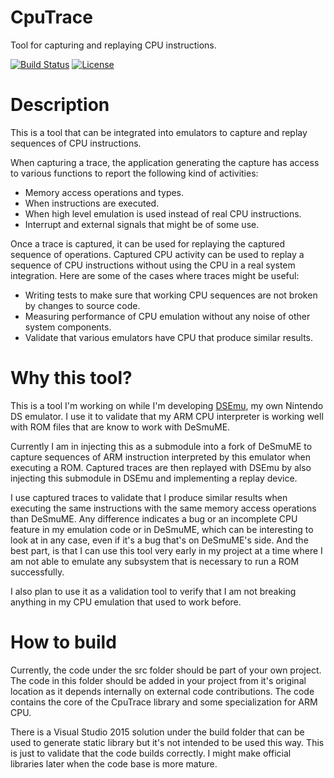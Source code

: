 # CpuTrace
Tool for capturing and replaying CPU instructions.

[![Build Status](https://ci.appveyor.com/api/projects/status/github/boucha05/CpuTrace?svg=true)](https://ci.appveyor.com/project/boucha05/cputrace)
[![License](http://img.shields.io/:license-mit-blue.svg)](http://doge.mit-license.org)

# Description

This is a tool that can be integrated into emulators to capture and replay sequences of CPU instructions.

When capturing a trace, the application generating the capture has access to various functions to report the following kind of activities:
* Memory access operations and types.
* When instructions are executed.
* When high level emulation is used instead of real CPU instructions.
* Interrupt and external signals that might be of some use.

Once a trace is captured, it can be used for replaying the captured sequence of operations. Captured CPU activity can be used to replay a sequence of CPU instructions without using the CPU in a real system integration. Here are some of the cases where traces might be useful:
* Writing tests to make sure that working CPU sequences are not broken by changes to source code.
* Measuring performance of CPU emulation without any noise of other system components.
* Validate that various emulators have CPU that produce similar results.

# Why this tool?

This is a tool I'm working on while I'm developing [DSEmu](https://github.com/boucha05/DSEmu), my own Nintendo DS emulator. I use it to validate that my ARM CPU interpreter is working well with ROM files that are know to work with DeSmuME.

Currently I am in injecting this as a submodule into a fork of DeSmuME to capture sequences of ARM instruction interpreted by this emulator when executing a ROM. Captured traces are then replayed with DSEmu by also injecting this submodule in DSEmu and implementing a replay device.

I use captured traces to validate that I produce similar results when executing the same instructions with the same memory access operations than DeSmuME. Any difference indicates a bug or an incomplete CPU feature in my emulation code or in DeSmuME, which can be interesting to look at in any case, even if it's a bug that's on DeSmuME's side. And the best part, is that I can use this tool very early in my project at a time where I am not able to emulate any subsystem that is necessary to run a ROM successfully.

I also plan to use it as a validation tool to verify that I am not breaking anything in my CPU emulation that used to work before.

# How to build

Currently, the code under the src folder should be part of your own project. The code in this folder should be added in your project from it's original location as it depends internally on external code contributions. The code contains the core of the CpuTrace library and some specialization for ARM CPU.

There is a Visual Studio 2015 solution under the build folder that can be used to generate static library but it's not intended to be used this way. This is just to validate that the code builds correctly. I might make official libraries later when the code base is more mature.
